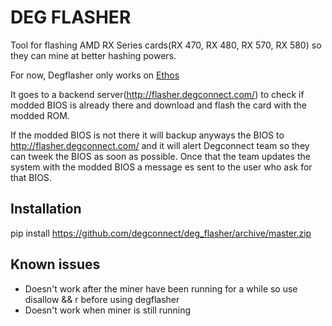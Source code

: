 DEG FLASHER
===========

Tool for flashing AMD RX Series cards(RX 470, RX 480, RX 570, RX 580) so they can mine at better hashing powers.

For now, Degflasher only works on [Ethos](https://www.ethosdistro.com)

It goes to a backend server(http://flasher.degconnect.com/) to check if modded BIOS is already there and download and flash the card with the modded ROM.

If the modded BIOS is not there it will backup anyways the BIOS to http://flasher.degconnect.com/ and it will alert Degconnect team so they can tweek the BIOS as soon as possible. Once that the team updates the system with the modded BIOS a message es sent to the user who ask for that BIOS.


## Installation

pip install https://github.com/degconnect/deg_flasher/archive/master.zip

## Known issues

* Doesn't work after the miner have been running for a while so use disallow && r before using degflasher
* Doesn't work when miner is still running



